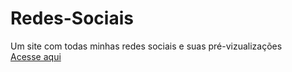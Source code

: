 # Redes-Sociais
 Um site com todas minhas redes sociais e suas pré-vizualizações<br>
 <a href="https://brunomferrari.github.io./Redes-Sociais/">Acesse aqui<a/>
